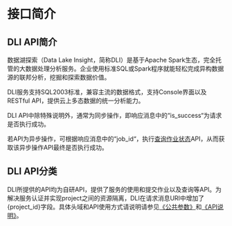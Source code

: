 # 接口简介<a name="zh-cn_topic_0067024877"></a>

## DLI API简介<a name="section10325576161445"></a>

数据湖探索（Data Lake Insight，简称DLI）是基于Apache Spark生态，完全托管的大数据处理分析服务。企业使用标准SQL或Spark程序就能轻松完成异构数据源的联邦分析，挖掘和探索数据价值。

DLI服务支持SQL2003标准，兼容主流的数据格式，支持Console界面以及RESTful API，提供云上多态数据的统一分析能力。

DLI API中除特殊说明外，通常为同步操作，即响应消息中的“is\_success“为请求是否执行成功。

若API为异步操作，可根据响应消息中的“job\_id“，执行[查询作业状态](查询作业状态.md)API，从而获取该异步操作API最终是否执行成功。

## DLI API分类<a name="section43479887161732"></a>

DLI所提供的API均为自研API，提供了服务的使用和提交作业以及查询等API。为解决服务认证并实现project之间的资源隔离，DLI在请求消息URI中增加了\{project\_id\}字段。具体头域和API使用方式请说明请参见[《公共参数》](公共请求参数.md)和[《API说明》](创建队列.md)。

